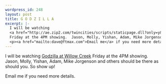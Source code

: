 ```yaml
--- 
wordpress_id: 248
layout: post
title: G O D Z I L L A
excerpt: |-
  I will be watching 
  <a href="http://ae.zip2.com/twincities/scripts/staticpage.dll?only=y&spage=AE/theater/theater_details.htm&id=602&reviewid=22068&ck=13544907&userid=26386215&userpw=xtv0J_txAwt8tE_FD0C&version=542123&ccity=WORCESTER+COUNTY&cstate=MA&adrVer=895686502&mwhere=Twin+Cities&rwhere=Twin+Cities&pwhere=Twin+Cities&owher&ver=e2.0">Godzilla at Willow Creek</a> 
  Friday at the 4PM showing.  Jason, Molly, Yishan, Adam, Mike Jorgenson and others should be there as should you.  So show up!
  <p><a href="mailto:dave@ftmax.com">Email me</a> if you need more details.
---
```

I will be watching 
<a href="http://ae.zip2.com/twincities/scripts/staticpage.dll?only=y&spage=AE/theater/theater_details.htm&id=602&reviewid=22068&ck=13544907&userid=26386215&userpw=xtv0J_txAwt8tE_FD0C&version=542123&ccity=WORCESTER+COUNTY&cstate=MA&adrVer=895686502&mwhere=Twin+Cities&rwhere=Twin+Cities&pwhere=Twin+Cities&owher&ver=e2.0">Godzilla at Willow Creek</a> 
Friday at the 4PM showing.  Jason, Molly, Yishan, Adam, Mike Jorgenson and others should be there as should you.  So show up!
<p>Email me if you need more details.
